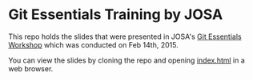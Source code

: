 # Git Essentials Training by JOSA

This repo holds the slides that were presented in JOSA's [Git Essentials Workshop](https://www.facebook.com/events/887038708027215/) which was conducted on Feb 14th, 2015.

You can view the slides by cloning the repo and opening [index.html](index.html) in a web browser.
